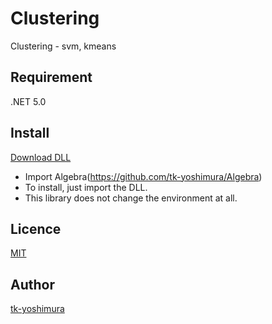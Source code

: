 # Clustering
 Clustering - svm, kmeans 

## Requirement
 .NET 5.0
 
 ## Install
[Download DLL](https://github.com/tk-yoshimura/Clustering/releases)

- Import Algebra(https://github.com/tk-yoshimura/Algebra)
- To install, just import the DLL.
- This library does not change the environment at all.

## Licence
[MIT](https://github.com/tk-yoshimura/Clustering/blob/main/LICENSE)

## Author

[tk-yoshimura](https://github.com/tk-yoshimura)
